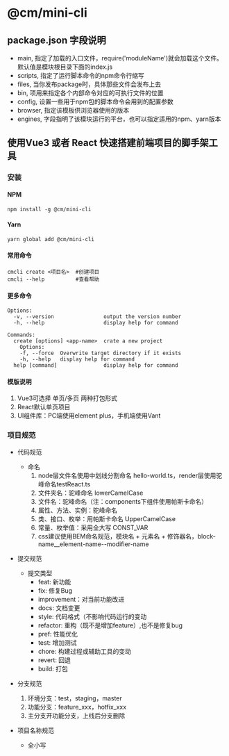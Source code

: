 # @cm/mini-cli
## package.json 字段说明
- main, 指定了加载的入口文件，require('moduleName')就会加载这个文件。默认值是模块根目录下面的index.js
- scripts, 指定了运行脚本命令的npm命令行缩写
- files, 当你发布package时，具体那些文件会发布上去
- bin, 项用来指定各个内部命令对应的可执行文件的位置
- config, 设置一些用于npm包的脚本命令会用到的配置参数
- browser, 指定该模板供浏览器使用的版本
- engines, 字段指明了该模块运行的平台，也可以指定适用的npm、yarn版本
## 使用Vue3 或者 React 快速搭建前端项目的脚手架工具
### 安装
#### NPM
```
npm install -g @cm/mini-cli
```

#### Yarn
```
yarn global add @cm/mini-cli
```
#### 常用命令
```
cmcli create <项目名>  #创建项目
cmcli --help          #查看帮助
```
#### 更多命令
```
Options:
  -v, --version                output the version number
  -h, --help                   display help for command

Commands:
  create [options] <app-name>  crate a new project
    Options:
    -f, --force  Overwrite target directory if it exists
    -h, --help   display help for command
  help [command]               display help for command

```
#### 模版说明
1. Vue3可选择 单页/多页 两种打包形式
2. React默认单页项目
3. UI组件库：PC端使用element plus，手机端使用Vant

### 项目规范
- 代码规范
  - 命名
    1. node层文件名使用中划线分割命名 hello-world.ts，render层使用驼峰命名testReact.ts
    2. 文件夹名：驼峰命名 lowerCamelCase 
    3. 文件名：驼峰命名（注：components下组件使用帕斯卡命名）
    4. 属性、方法、实例：驼峰命名  
    5. 类、接口、枚举：用帕斯卡命名 UpperCamelCase     
    6. 常量、枚举值：采用全大写 CONST_VAR
    7. css建议使用BEM命名规范，模块名 + 元素名 + 修饰器名，block-name__element-name--modifier-name
- 提交规范
  - 提交类型
    - feat:   新功能
    - fix:     修复Bug
    - improvement：对当前功能改进
    - docs:  文档变更
    - style:     代码格式（不影响代码运行的变动
    - refactor:  重构（既不是增加feature）,也不是修复bug
    - pref:      性能优化
    - test:      增加测试
    - chore:     构建过程或辅助工具的变动
    - revert:    回退
    - build:     打包
- 分支规范
  1. 环境分支：test，staging，master
  2. 功能分支：feature_xxx，hotfix_xxx
  3. 主分支开功能分支，上线后分支删除

- 项目名称规范
  - 全小写


    